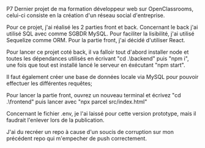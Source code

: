 P7
Dernier projet de ma formation développeur web sur OpenClassrooms, celui-ci consiste en la création d'un réseau social d'entreprise.

Pour ce projet, j'ai réalisé les 2 parties front et back. Concernant le back j'ai utilisé SQL avec comme SGBDR MySQL. Pour faciliter la lisibilité, j'ai utilisé Sequelize comme ORM.
Pour la partie front, j'ai décidé d'utiliser React.

Pour lancer ce projet coté back, il va falloir tout d'abord installer node et toutes les dépendances utilisés en écrivant "cd .\backend\" puis "npm i", une fois que tout est installé lancé le serveur en éxécutant "npm start".

Il faut également créer une base de données locale via MySQL pour pouvoir effectuer les différentes requêtes;

Pour lancer la partie front, ouvrez un nouveau terminal et écrivez "cd .\frontend" puis lancer avec "npx parcel src/index.html"

Concernant le fichier .env, je l'ai laissé pour cette version prototype, mais il faudrait l'enlever lors de la publication.

J'ai du recréer un repo à cause d'un soucis de corruption sur mon précédent repo qui m'empecher de push correctement.
